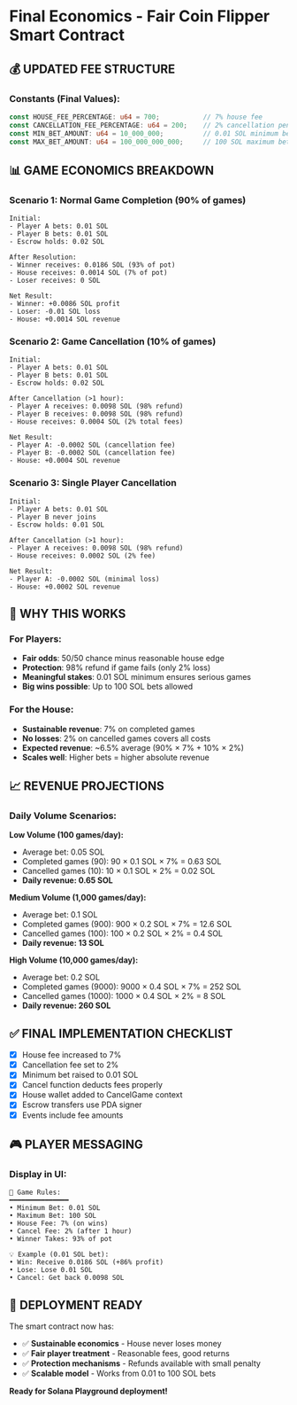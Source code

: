 # Final Economics - Fair Coin Flipper Smart Contract

## 💰 **UPDATED FEE STRUCTURE**

### Constants (Final Values):
```rust
const HOUSE_FEE_PERCENTAGE: u64 = 700;           // 7% house fee
const CANCELLATION_FEE_PERCENTAGE: u64 = 200;    // 2% cancellation penalty
const MIN_BET_AMOUNT: u64 = 10_000_000;          // 0.01 SOL minimum bet
const MAX_BET_AMOUNT: u64 = 100_000_000_000;     // 100 SOL maximum bet
```

## 📊 **GAME ECONOMICS BREAKDOWN**

### **Scenario 1: Normal Game Completion (90% of games)**
```
Initial:
- Player A bets: 0.01 SOL
- Player B bets: 0.01 SOL
- Escrow holds: 0.02 SOL

After Resolution:
- Winner receives: 0.0186 SOL (93% of pot)
- House receives: 0.0014 SOL (7% of pot)
- Loser receives: 0 SOL

Net Result:
- Winner: +0.0086 SOL profit
- Loser: -0.01 SOL loss
- House: +0.0014 SOL revenue
```

### **Scenario 2: Game Cancellation (10% of games)**
```
Initial:
- Player A bets: 0.01 SOL
- Player B bets: 0.01 SOL
- Escrow holds: 0.02 SOL

After Cancellation (>1 hour):
- Player A receives: 0.0098 SOL (98% refund)
- Player B receives: 0.0098 SOL (98% refund)
- House receives: 0.0004 SOL (2% total fees)

Net Result:
- Player A: -0.0002 SOL (cancellation fee)
- Player B: -0.0002 SOL (cancellation fee)
- House: +0.0004 SOL revenue
```

### **Scenario 3: Single Player Cancellation**
```
Initial:
- Player A bets: 0.01 SOL
- Player B never joins
- Escrow holds: 0.01 SOL

After Cancellation (>1 hour):
- Player A receives: 0.0098 SOL (98% refund)
- House receives: 0.0002 SOL (2% fee)

Net Result:
- Player A: -0.0002 SOL (minimal loss)
- House: +0.0002 SOL revenue
```

## 🎯 **WHY THIS WORKS**

### **For Players:**
- **Fair odds**: 50/50 chance minus reasonable house edge
- **Protection**: 98% refund if game fails (only 2% loss)
- **Meaningful stakes**: 0.01 SOL minimum ensures serious games
- **Big wins possible**: Up to 100 SOL bets allowed

### **For the House:**
- **Sustainable revenue**: 7% on completed games
- **No losses**: 2% on cancelled games covers all costs
- **Expected revenue**: ~6.5% average (90% × 7% + 10% × 2%)
- **Scales well**: Higher bets = higher absolute revenue

## 📈 **REVENUE PROJECTIONS**

### Daily Volume Scenarios:

**Low Volume (100 games/day):**
- Average bet: 0.05 SOL
- Completed games (90): 90 × 0.1 SOL × 7% = 0.63 SOL
- Cancelled games (10): 10 × 0.1 SOL × 2% = 0.02 SOL
- **Daily revenue: 0.65 SOL**

**Medium Volume (1,000 games/day):**
- Average bet: 0.1 SOL
- Completed games (900): 900 × 0.2 SOL × 7% = 12.6 SOL
- Cancelled games (100): 100 × 0.2 SOL × 2% = 0.4 SOL
- **Daily revenue: 13 SOL**

**High Volume (10,000 games/day):**
- Average bet: 0.2 SOL
- Completed games (9000): 9000 × 0.4 SOL × 7% = 252 SOL
- Cancelled games (1000): 1000 × 0.4 SOL × 2% = 8 SOL
- **Daily revenue: 260 SOL**

## ✅ **FINAL IMPLEMENTATION CHECKLIST**

- [x] House fee increased to 7%
- [x] Cancellation fee set to 2%
- [x] Minimum bet raised to 0.01 SOL
- [x] Cancel function deducts fees properly
- [x] House wallet added to CancelGame context
- [x] Escrow transfers use PDA signer
- [x] Events include fee amounts

## 🎮 **PLAYER MESSAGING**

### Display in UI:
```
🎰 Game Rules:
━━━━━━━━━━━━━━━
• Minimum Bet: 0.01 SOL
• Maximum Bet: 100 SOL
• House Fee: 7% (on wins)
• Cancel Fee: 2% (after 1 hour)
• Winner Takes: 93% of pot

💡 Example (0.01 SOL bet):
• Win: Receive 0.0186 SOL (+86% profit)
• Lose: Lose 0.01 SOL
• Cancel: Get back 0.0098 SOL
```

## 🚀 **DEPLOYMENT READY**

The smart contract now has:
- ✅ **Sustainable economics** - House never loses money
- ✅ **Fair player treatment** - Reasonable fees, good returns
- ✅ **Protection mechanisms** - Refunds available with small penalty
- ✅ **Scalable model** - Works from 0.01 to 100 SOL bets

**Ready for Solana Playground deployment!**